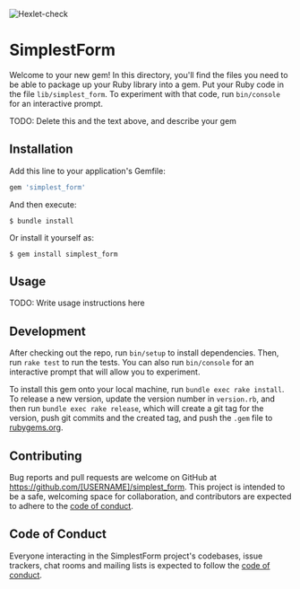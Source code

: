 ![Hexlet-check](https://github.com/yarrman2/rails-project-63/actions/workflows/hexlet-check.yml/badge.svg)

# SimplestForm

Welcome to your new gem! In this directory, you'll find the files you need to be able to package up your Ruby library into a gem. Put your Ruby code in the file `lib/simplest_form`. To experiment with that code, run `bin/console` for an interactive prompt.

TODO: Delete this and the text above, and describe your gem

## Installation

Add this line to your application's Gemfile:

```ruby
gem 'simplest_form'
```

And then execute:

    $ bundle install

Or install it yourself as:

    $ gem install simplest_form

## Usage

TODO: Write usage instructions here

## Development

After checking out the repo, run `bin/setup` to install dependencies. Then, run `rake test` to run the tests. You can also run `bin/console` for an interactive prompt that will allow you to experiment.

To install this gem onto your local machine, run `bundle exec rake install`. To release a new version, update the version number in `version.rb`, and then run `bundle exec rake release`, which will create a git tag for the version, push git commits and the created tag, and push the `.gem` file to [rubygems.org](https://rubygems.org).

## Contributing

Bug reports and pull requests are welcome on GitHub at https://github.com/[USERNAME]/simplest_form. This project is intended to be a safe, welcoming space for collaboration, and contributors are expected to adhere to the [code of conduct](https://github.com/[USERNAME]/simplest_form/blob/master/CODE_OF_CONDUCT.md).

## Code of Conduct

Everyone interacting in the SimplestForm project's codebases, issue trackers, chat rooms and mailing lists is expected to follow the [code of conduct](https://github.com/[USERNAME]/simplest_form/blob/master/CODE_OF_CONDUCT.md).
